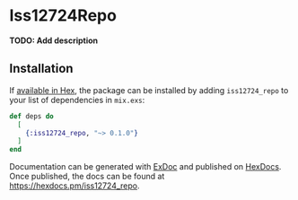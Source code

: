 # Iss12724Repo

**TODO: Add description**

## Installation

If [available in Hex](https://hex.pm/docs/publish), the package can be installed
by adding `iss12724_repo` to your list of dependencies in `mix.exs`:

```elixir
def deps do
  [
    {:iss12724_repo, "~> 0.1.0"}
  ]
end
```

Documentation can be generated with [ExDoc](https://github.com/elixir-lang/ex_doc)
and published on [HexDocs](https://hexdocs.pm). Once published, the docs can
be found at <https://hexdocs.pm/iss12724_repo>.

